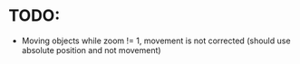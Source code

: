 # TODO:

- Moving objects while zoom != 1, movement is not corrected (should use absolute position and not movement)
